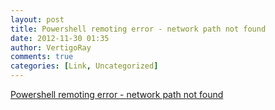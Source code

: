 ```yaml
---
layout: post
title: Powershell remoting error - network path not found
date: 2012-11-30 01:35
author: VertigoRay
comments: true
categories: [Link, Uncategorized]
---
```

<a href='http://stackoverflow.com/a/13633318/615422'>Powershell remoting error - network path not found</a>
